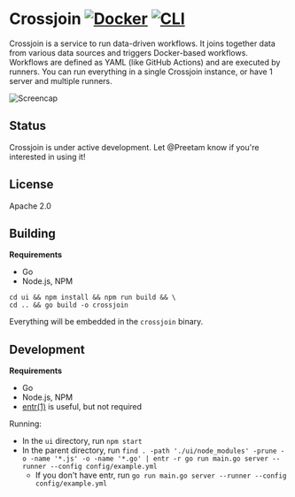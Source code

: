 # Crossjoin [![Docker](https://github.com/crossjoin-io/crossjoin/actions/workflows/docker.yml/badge.svg)](https://github.com/crossjoin-io/crossjoin/actions/workflows/docker.yml) [![CLI](https://github.com/crossjoin-io/crossjoin/actions/workflows/go.yml/badge.svg)](https://github.com/crossjoin-io/crossjoin/actions/workflows/go.yml)

Crossjoin is a service to run data-driven workflows.
It joins together data from various data sources and triggers Docker-based workflows.
Workflows are defined as YAML (like GitHub Actions) and are executed by runners.
You can run everything in a single Crossjoin instance, or have 1 server and multiple
runners.

![Screencap](https://crossjoin.io/crossjoin.gif)

## Status

Crossjoin is under active development. Let @Preetam know if you're interested in using it!

## License

Apache 2.0

## Building

**Requirements**

- Go
- Node.js, NPM

```
cd ui && npm install && npm run build && \
cd .. && go build -o crossjoin
```

Everything will be embedded in the `crossjoin` binary.

## Development

**Requirements**

- Go
- Node.js, NPM
- [entr(1)](https://eradman.com/entrproject/) is useful, but not required

Running:

- In the `ui` directory, run `npm start`
- In the parent directory, run `find . -path './ui/node_modules' -prune -o -name '*.js' -o -name '*.go' | entr -r go run main.go server --runner --config config/example.yml`
  - If you don't have entr, run `go run main.go server --runner --config config/example.yml`
